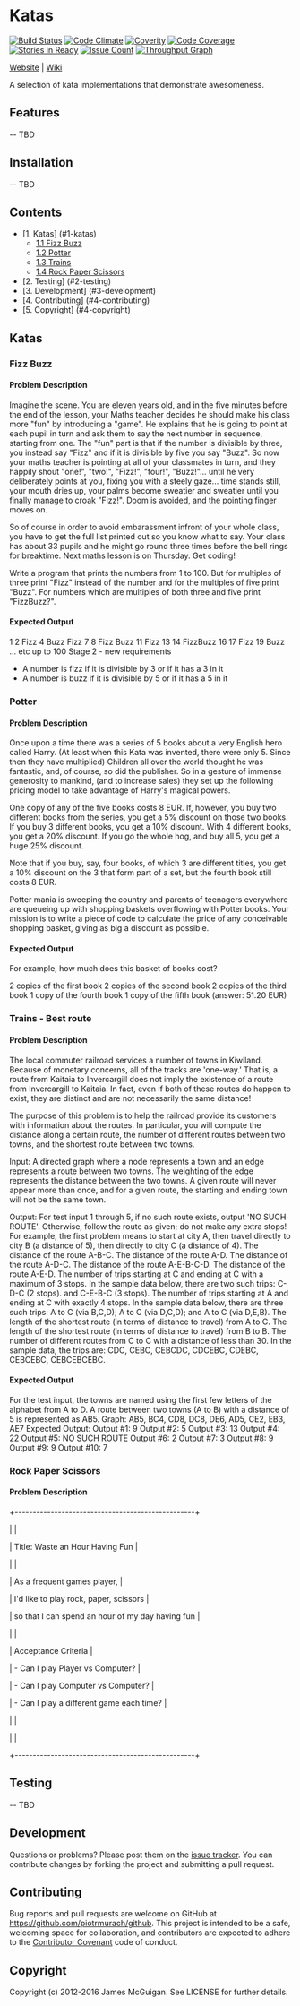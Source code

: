 # Katas
[![Build Status](https://travis-ci.org/modernmaster/katas.svg?branch=master)][travis]
[![Code Climate](https://codeclimate.com/github/modernmaster/katas/badges/gpa.svg)][codeclimate]
[![Coverity](https://scan.coverity.com/projects/8939/badge.svg)][coverity]
[![Code Coverage](https://codecov.io/gh/modernmaster/katas/branch/master/graph/badge.svg)][codecov]
[![Stories in Ready](https://badge.waffle.io/modernmaster/katas.png?label=ready&title=Ready)][stories]
[![Issue Count](https://codeclimate.com/github/modernmaster/katas/badges/issue_count.svg)][issues]
[![Throughput Graph](https://graphs.waffle.io/modernmaster/katas/throughput.svg)][waffle]

[travis]: http://travis-ci.org/modernmaster/katas
[codeclimate]: https://codeclimate.com/github/modernmaster/katas
[issues]: https://codeclimate.com/github/modernmaster/katas
[stories]: https://waffle.io/modernmaster/katas
[coverity]: https://scan.coverity.com/projects/modernmaster-katas
[codecov]: https://codecov.io/gh/modernmaster/katas
[waffle]: https://waffle.io/modernmaster/katas/metrics/throughput

[Website](http://www.jamesmcguigan.co.uk/) | [Wiki](https://github.com/modernmaster/katas/wiki)

A selection of kata implementations that demonstrate awesomeness.

## Features

-- TBD

## Installation

-- TBD

## Contents

* [1. Katas] (#1-katas)
    * [1.1 Fizz Buzz](#11-fizz-buzz)
    * [1.2 Potter](#12-potter)
    * [1.3 Trains](#13-trains)
    * [1.4 Rock Paper Scissors](#14-rock-paper-scissors)
* [2. Testing] (#2-testing)
* [3. Development] (#3-development)
* [4. Contributing] (#4-contributing)
* [5. Copyright] (#4-copyright)

## Katas

### Fizz Buzz

#### Problem Description

Imagine the scene. You are eleven years old, and in the five minutes before the end of the lesson, your Maths teacher decides he should make his class more "fun" by introducing a "game". He explains that he is going to point at each pupil in turn and ask them to say the next number in sequence, starting from one. The "fun" part is that if the number is divisible by three, you instead say "Fizz" and if it is divisible by five you say "Buzz". So now your maths teacher is pointing at all of your classmates in turn, and they happily shout "one!", "two!", "Fizz!", "four!", "Buzz!"... until he very deliberately points at you, fixing you with a steely gaze... time stands still, your mouth dries up, your palms become sweatier and sweatier until you finally manage to croak "Fizz!". Doom is avoided, and the pointing finger moves on.

So of course in order to avoid embarassment infront of your whole class, you have to get the full list printed out so you know what to say. Your class has about 33 pupils and he might go round three times before the bell rings for breaktime. Next maths lesson is on Thursday. Get coding!

Write a program that prints the numbers from 1 to 100. But for multiples of three print "Fizz" instead of the number and for the multiples of five print "Buzz". For numbers which are multiples of both three and five print "FizzBuzz?".

#### Expected Output

1
2
Fizz
4
Buzz
Fizz
7
8
Fizz
Buzz
11
Fizz
13
14
FizzBuzz
16
17
Fizz
19
Buzz
... etc up to 100
Stage 2 - new requirements

 * A number is fizz if it is divisible by 3 or if it has a 3 in it
 * A number is buzz if it is divisible by 5 or if it has a 5 in it

### Potter

#### Problem Description

Once upon a time there was a series of 5 books about a very English hero called Harry. (At least when this Kata was invented, there were only 5. Since then they have multiplied) Children all over the world thought he was fantastic, and, of course, so did the publisher. So in a gesture of immense generosity to mankind, (and to increase sales) they set up the following pricing model to take advantage of Harry's magical powers.

One copy of any of the five books costs 8 EUR. If, however, you buy two different books from the series, you get a 5% discount on those two books. If you buy 3 different books, you get a 10% discount. With 4 different books, you get a 20% discount. If you go the whole hog, and buy all 5, you get a huge 25% discount.

Note that if you buy, say, four books, of which 3 are different titles, you get a 10% discount on the 3 that form part of a set, but the fourth book still costs 8 EUR.

Potter mania is sweeping the country and parents of teenagers everywhere are queueing up with shopping baskets overflowing with Potter books. Your mission is to write a piece of code to calculate the price of any conceivable shopping basket, giving as big a discount as possible.

#### Expected Output

For example, how much does this basket of books cost?

  2 copies of the first book
  2 copies of the second book
  2 copies of the third book
  1 copy of the fourth book
  1 copy of the fifth book
(answer: 51.20 EUR)

### Trains - Best route

#### Problem Description

The local commuter railroad services a number of towns in Kiwiland.  Because of monetary concerns, all of the tracks are 'one-way.'  That is, a route from Kaitaia to Invercargill does not imply the existence of a route from Invercargill to Kaitaia.  In fact, even if both of these routes do happen to exist, they are distinct and are not necessarily the same distance!

The purpose of this problem is to help the railroad provide its customers with information about the routes.  In particular, you will compute the distance along a certain route, the number of different routes between two towns, and the shortest route between two towns.

Input:  A directed graph where a node represents a town and an edge represents a route between two towns.  The weighting of the edge represents the distance between the two towns.  A given route will never appear more than once, and for a given route, the starting and ending town will not be the same town.

Output: For test input 1 through 5, if no such route exists, output 'NO SUCH ROUTE'.  Otherwise, follow the route as given; do not make any extra stops!  For example, the first problem means to start at city A, then travel directly to city B (a distance of 5), then directly to city C (a distance of 4).
The distance of the route A-B-C.
The distance of the route A-D.
The distance of the route A-D-C.
The distance of the route A-E-B-C-D.
The distance of the route A-E-D.
The number of trips starting at C and ending at C with a maximum of 3 stops.  In the sample data below, there are two such trips: C-D-C (2 stops). and C-E-B-C (3 stops).
The number of trips starting at A and ending at C with exactly 4 stops.  In the sample data below, there are three such trips: A to C (via B,C,D); A to C (via D,C,D); and A to C (via D,E,B).
The length of the shortest route (in terms of distance to travel) from A to C.
The length of the shortest route (in terms of distance to travel) from B to B.
The number of different routes from C to C with a distance of less than 30.  In the sample data, the trips are: CDC, CEBC, CEBCDC, CDCEBC, CDEBC, CEBCEBC, CEBCEBCEBC.

#### Expected Output

For the test input, the towns are named using the first few letters of the alphabet from A to D.  A route between two towns (A to B) with a distance of 5 is represented as AB5.
Graph: AB5, BC4, CD8, DC8, DE6, AD5, CE2, EB3, AE7
Expected Output:
Output #1: 9
Output #2: 5
Output #3: 13
Output #4: 22
Output #5: NO SUCH ROUTE
Output #6: 2
Output #7: 3
Output #8: 9
Output #9: 9
Output #10: 7

### Rock Paper Scissors

#### Problem Description

+--------------------------------------------------+

|                                                  |

|     Title: Waste an Hour Having Fun              |

|                                                  |

| As a frequent games player,                      |

| I'd like to play rock, paper, scissors           |

| so that I can spend an hour of my day having fun |

|                                                  |

| Acceptance Criteria                              |

|  - Can I play Player vs Computer?                |

|  - Can I play Computer vs Computer?              |

|  - Can I play a different game each time?        |

|                                                  |

|                                                  |

+--------------------------------------------------+


## Testing

-- TBD

## Development

Questions or problems? Please post them on the [issue tracker](https://github.com/piotrmurach/github/issues). You can contribute changes by forking the project and submitting a pull request.

## Contributing

Bug reports and pull requests are welcome on GitHub at https://github.com/piotrmurach/github. This project is intended to be a safe, welcoming space for collaboration, and contributors are expected to adhere to the [Contributor Covenant](http://contributor-covenant.org) code of conduct.

## Copyright

Copyright (c) 2012-2016 James McGuigan.  See LICENSE for further details.
